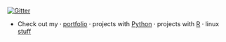 [![Gitter](https://badges.gitter.im/odenipinedo/community.svg)](https://gitter.im/odenipinedo/community?utm_source=badge&utm_medium=badge&utm_campaign=pr-badge)

- Check out my 
     · [portfolio](https://pinedo.org/projects) 
     · projects with [Python](https://pinedo.org/Python)
     · projects with [R](https://pinedo.org/R)
     · linux [stuff]()
     

<!--- 

Here are some ideas to get you started:

- 👯 I’m looking to collaborate on ...
- 🤔 I’m looking for help with ...\
- 💬 Ask me about
- 😄 Pronouns: ...
- ⚡ Fun fact: ...
-->

